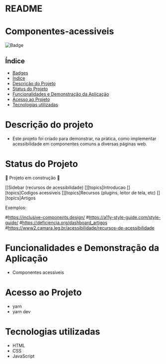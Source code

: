 
# README #

# Componentes-acessiveis

![Badge](https://img.shields.io/static/v1?label=Hello&message=WORLD&color=<COLOR>&style=<STYLE>&logo=<LOGO>)

## Índice

* [Badges](#badges)
* [Índice](#índice)
* [Descrição do Projeto](#descrição-do-projeto)
* [Status do Projeto](#status-do-Projeto)
* [Funcionalidades e Demonstração da Aplicação](#funcionalidades-e-demonstração-da-aplicação)
* [Acesso ao Projeto](#acesso-ao-projeto)
* [Tecnologias utilizadas](#tecnologias-utilizadas)

Descrição do projeto
====================
* Este projeto foi criado para demonstrar, na prática, como implementar acessibilidade em componentes comuns a diversas páginas web. 


Status do Projeto
=================

:construction: Projeto em construção :construction:

[]Sidebar (recursos de acessibilidade)
[][topics]Introducao
[][topics]Codigos acessiveis
[][topics]Recursos (plugins, leitor de tela, etc)
[][topics]Artigos

Exemplos:

#https://inclusive-components.design/
#https://a11y-style-guide.com/style-guide/
#https://deficiencia.org/dashboard_artigos
#https://www2.camara.leg.br/acessibilidade/recursos-de-acessibilidade


Funcionalidades e Demonstração da Aplicação
===========================================

* Componentes acessiveis

Acesso ao Projeto
=================

* yarn
* yarn dev

Tecnologias utilizadas
======================
* HTML
* CSS
* JavaScript





